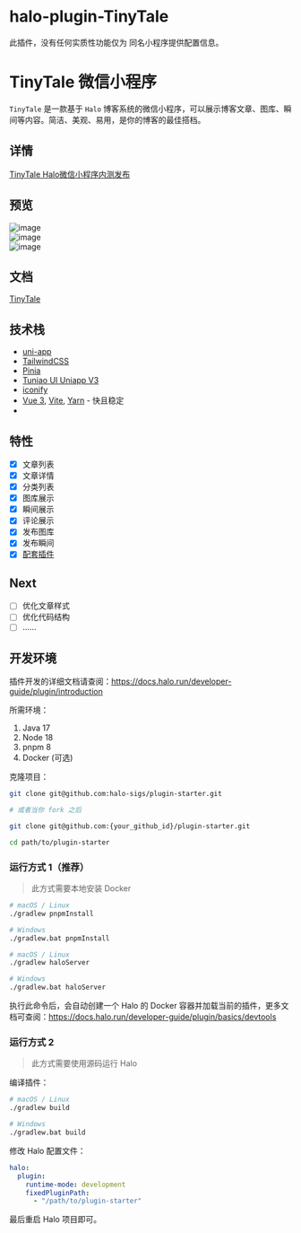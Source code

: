# halo-plugin-TinyTale

此插件，没有任何实质性功能仅为 同名小程序提供配置信息。

# TinyTale 微信小程序 
`TinyTale` 是一款基于 `Halo` 博客系统的微信小程序，可以展示博客文章、图库、瞬间等内容。简洁、美观、易用，是你的博客的最佳搭档。
## 详情
[TinyTale Halo微信小程序内测发布](https://www.jiewen.run/archives/TinyTale)
## 预览
![image](https://source-gz-img.lanyuku.com/jiewen/2024/04/26/%E5%B0%8F%E7%A8%8B%E5%BA%8F%E9%A2%84%E8%A7%88%E5%9B%BE.jpg)  
![image](https://source-gz-img.lanyuku.com/jiewen/2024/04/26/%E5%B0%8F%E7%A8%8B%E5%BA%8F-%E9%A2%84%E8%A7%882.jpg)  
![image](https://source-gz-img.lanyuku.com/jiewen/2024/04/26/%E5%B0%8F%E7%A8%8B%E5%BA%8F-%E9%A2%84%E8%A7%883.jpg)
## 文档
[TinyTale](https://www.jiewen.run/docs/TinyTale)
## 技术栈
- [uni-app](https://uniapp.dcloud.io/)
- [TailwindCSS](https://tailwindcss.com/)
- [Pinia](https://pinia.vuejs.org/)
- [Tuniao UI Uniapp V3](https://vue3.tuniaokj.com/)
- [iconify](https://icon-sets.iconify.design/)
- [Vue 3](https://github.com/vuejs/core), [Vite](https://github.com/vitejs/vite), [Yarn](https://github.com/yarnpkg/yarn) - 快且稳定
-
## 特性
- [x] 文章列表
- [x] 文章详情
- [x] 分类列表
- [x] 图库展示
- [x] 瞬间展示
- [x] 评论展示
- [x] 发布图库
- [x] 发布瞬间
- [x] [配套插件](https://github.com/jiewenhuang/halo-plugin-TinyTale)

## Next
- [ ] 优化文章样式
- [ ] 优化代码结构
- [ ] ......

## 开发环境

插件开发的详细文档请查阅：<https://docs.halo.run/developer-guide/plugin/introduction>

所需环境：

1. Java 17
2. Node 18
3. pnpm 8
4. Docker (可选)

克隆项目：

```bash
git clone git@github.com:halo-sigs/plugin-starter.git

# 或者当你 fork 之后

git clone git@github.com:{your_github_id}/plugin-starter.git
```

```bash
cd path/to/plugin-starter
```

### 运行方式 1（推荐）

> 此方式需要本地安装 Docker

```bash
# macOS / Linux
./gradlew pnpmInstall

# Windows
./gradlew.bat pnpmInstall
```

```bash
# macOS / Linux
./gradlew haloServer

# Windows
./gradlew.bat haloServer
```

执行此命令后，会自动创建一个 Halo 的 Docker 容器并加载当前的插件，更多文档可查阅：<https://docs.halo.run/developer-guide/plugin/basics/devtools>

### 运行方式 2

> 此方式需要使用源码运行 Halo

编译插件：

```bash
# macOS / Linux
./gradlew build

# Windows
./gradlew.bat build
```

修改 Halo 配置文件：

```yaml
halo:
  plugin:
    runtime-mode: development
    fixedPluginPath:
      - "/path/to/plugin-starter"
```

最后重启 Halo 项目即可。
